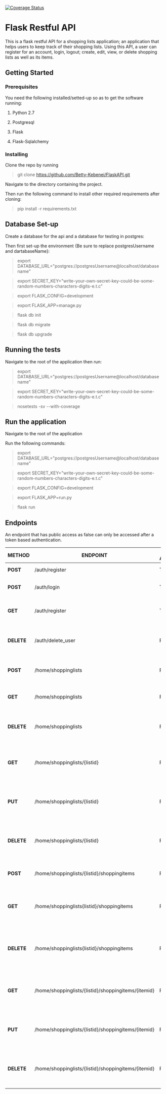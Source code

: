 

[![Coverage Status](https://coveralls.io/repos/github/Betty-Kebenei/FlaskAPI/badge.svg?branch=master)](https://coveralls.io/github/Betty-Kebenei/FlaskAPI?branch=master)

# Flask Restful API

This is a flask restful API for a shopping lists application; an application that helps users to keep track of their shopping lists. Using this API, a user can register for an account, login, logout; create, edit, view, or delete shopping lists as well as its items.

## Getting Started

### Prerequisites
You need the following installed/setted-up so as to get the software running:

1. Python 2.7

2. Postgresql

3. Flask

4. Flask-Sqlalchemy

### Installing
Clone the repo by running

> git clone https://github.com/Betty-Kebenei/FlaskAPI.git

Navigate to the directory containing the project.

Then run the following command to install other required requirements after cloning:

> pip install -r requirements.txt

## Database Set-up

Create a database for the api and a database for testing in postgres:

Then first set-up the environment {Be sure to replace postgresUsername and dartabaseName}:

> export DATABASE_URL="postgres://postgresUsername@localhost/databasename"

> export SECRET_KEY="write-your-own-secret-key-could-be-some-random-numbers-characters-digits-e.t.c"

> export FLASK_CONFIG=development

> export FLASK_APP=manage.py

> flask db init

> flask db migrate

> flask db upgrade

## Running the tests

Navigate to the root of the application then run:

> export DATABASE_URL="postgres://postgresUsername@localhost/databasename"

> export SECRET_KEY="write-your-own-secret-key-could-be-some-random-numbers-characters-digits-e.t.c"

> nosetests -sv --with-coverage

## Run the application

Navigate to the root of the application

Run the following commands:

> export DATABASE_URL="postgres://postgresUsername@localhost/databasename"

> export SECRET_KEY="write-your-own-secret-key-could-be-some-random-numbers-characters-digits-e.t.c"

> export FLASK_CONFIG=development

> export FLASK_APP=run.py

> flask run

## Endpoints

An endpoint that has public access as false can only be accessed after a token based authentication. 

| METHOD | ENDPOINT | PUBLIC ACCESS | SUMMARY |
| --- | --- | --- | --- |
| **POST** | /auth/register | TRUE | Register a new user |
| **POST** | /auth/login | TRUE | Existing user can login |
| **GET** | /auth/register | TRUE | A user can see all the registered users |
| **DELETE** | /auth/delete_user | FALSE | A user can delete his/her own account |
| **POST** | /home/shoppinglists | FALSE | A user can create a shopping list |
| **GET** | /home/shoppinglists | FALSE | A user can get all the shopping lists |
| **DELETE** | /home/shoppinglists | FALSE | A user can delete all the shopping lists |
| **GET** | /home/shoppinglists/{listid} | FALSE | A user can get a single shopping list by list id |
| **PUT** | /home/shoppinglists/{listid} | FALSE | A user can edit a single shopping list by list id |
| **DELETE** | /home/shoppinglists/{listid} | FALSE | A user can delete a single shopping list by list id |
| **POST** | /home/shoppinglists/{listid}/shoppingitems | FALSE | A user can create a shopping item |
| **GET** | /home/shoppinglists{listid}/shoppingitems | FALSE | A user can get all the shopping items in a shopping list |
| **DELETE** | /home/shoppinglists{listid}/shoppingitems | FALSE | A user can delete all the shopping items in a shopping list |
| **GET** | /home/shoppinglists/{listid}/shoppingitems/{itemid} | FALSE | A user can get a single shopping item by item id |
| **PUT** | /home/shoppinglists/{listid}/shoppingitems/{itemid} | FALSE | A user can edit a single shopping item by item id |
| **DELETE** | /home/shoppinglists/{listid}/shoppingitems/{itemid} | FALSE | A user can delete a single shopping item by item id |



